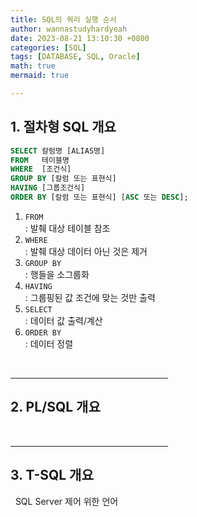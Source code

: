 ```yaml
---
title: SQL의 쿼리 실행 순서
author: wannastudyhardyeah
date: 2023-08-21 13:10:30 +0800
categories: [SQL]
tags: [DATABASE, SQL, Oracle]
math: true
mermaid: true

---
```

<h2 id="proced-sql-intro"><b>1. 절차형 SQL 개요</b></h2>

```sql
SELECT 칼럼명 [ALIAS명]
FROM   테이블명
WHERE  [조건식]
GROUP BY [칼럼 또는 표현식]
HAVING [그룹조건식]
ORDER BY [칼럼 또는 표현식] [ASC 또는 DESC];
```
1. ``FROM``<br>
\: 발췌 대상 테이블 참조
2. ``WHERE``<br>
\: 발췌 대상 데이터 아닌 것은 제거
3. ``GROUP BY``<br>
\: 행들을 소그룹화
4. ``HAVING``<br>
\: 그룹핑된 값 조건에 맞는 것만 출력
5. ``SELECT``<br>
\: 데이터 값 출력/계산
6. ``ORDER BY``<br>
\: 데이터 정렬

<br>
<hr width="50%">
<h2 id="pl-sql-intro"><b>2. PL/SQL 개요</b></h2>

<br>
<hr width="50%">
<h2 id="t-sql-intro"><b>3. T-SQL 개요</b></h2>
&nbsp;&nbsp;SQL Server 제어 위한 언어<br>